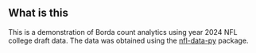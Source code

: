 ## What is this

This is a demonstration of Borda count analytics using year 2024 NFL college draft data.
The data was obtained using the [nfl-data-py](https://pypi.org/project/nfl-data-py/) package.



